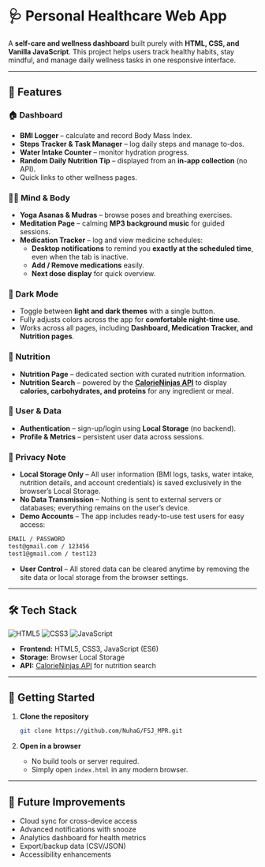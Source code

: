 # 🩺 Personal Healthcare Web App

A **self-care and wellness dashboard** built purely with **HTML, CSS, and Vanilla JavaScript**.
This project helps users track healthy habits, stay mindful, and manage daily wellness tasks in one responsive interface.

---
## 🌟 Features

### 🏠 Dashboard

* **BMI Logger** – calculate and record Body Mass Index.
* **Steps Tracker & Task Manager** – log daily steps and manage to-dos.
* **Water Intake Counter** – monitor hydration progress.
* **Random Daily Nutrition Tip** – displayed from an **in-app collection** (no API).
* Quick links to other wellness pages.

### 🧘‍♀️ Mind & Body

* **Yoga Asanas & Mudras** – browse poses and breathing exercises.
* **Meditation Page** – calming **MP3 background music** for guided sessions.
* **Medication Tracker** – log and view medicine schedules:
  * **Desktop notifications** to remind you **exactly at the scheduled time**, even when the tab is inactive.
  * **Add / Remove medications** easily.
  * **Next dose display** for quick overview.

### 🌙 Dark Mode

* Toggle between **light and dark themes** with a single button.
* Fully adjusts colors across the app for **comfortable night-time use**.
* Works across all pages, including **Dashboard, Medication Tracker, and Nutrition pages**.


### 🥗 Nutrition

* **Nutrition Page** – dedicated section with curated nutrition information.
* **Nutrition Search** – powered by the **[CalorieNinjas API](https://calorieninjas.com/)** to display
  **calories, carbohydrates, and proteins** for any ingredient or meal.

### 🔐 User & Data

* **Authentication** – sign-up/login using **Local Storage** (no backend).
* **Profile & Metrics** – persistent user data across sessions.

### 🔑 Privacy Note

* **Local Storage Only** – All user information (BMI logs, tasks, water intake, nutrition details, and account credentials) is saved exclusively in the browser’s Local Storage.
* **No Data Transmission** – Nothing is sent to external servers or databases; everything remains on the user’s device.
* **Demo Accounts** – The app includes ready-to-use test users for easy access:
```bash
EMAIL / PASSWORD
test@gmail.com / 123456
test1@gmail.com / test123
```
* **User Control** – All stored data can be cleared anytime by removing the site data or local storage from the browser settings.

---

## 🛠️ Tech Stack

![HTML5](https://img.shields.io/badge/HTML5-orange?logo=html5)
![CSS3](https://img.shields.io/badge/CSS3-blue?logo=css3)
![JavaScript](https://img.shields.io/badge/JavaScript-yellow?logo=javascript)
* **Frontend:** HTML5, CSS3, JavaScript (ES6)
* **Storage:** Browser Local Storage
* **API:** [CalorieNinjas API](https://calorieninjas.com/api) for nutrition search

---

## 🚀 Getting Started

1. **Clone the repository**

   ```bash
   git clone https://github.com/NuhaG/FSJ_MPR.git
   ```
2. **Open in a browser**

   * No build tools or server required.
   * Simply open `index.html` in any modern browser.

---

## 🚧 Future Improvements

* Cloud sync for cross-device access  
* Advanced notifications with snooze  
* Analytics dashboard for health metrics  
* Export/backup data (CSV/JSON)  
* Accessibility enhancements
